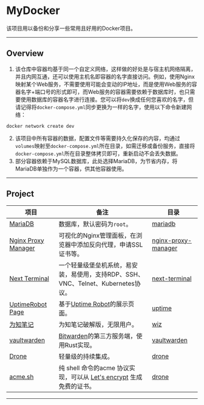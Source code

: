 # MyDocker
该项目用以备份和分享一些常用且好用的Docker项目。

---



## Overview

1. 该仓库中容器均基于同一个自定义网络，这样做的好处是与宿主机网络隔离，并且内网互通，还可以使用主机名即容器的名字直接访问。例如，使用Nginx映射某个Web服务，不需要使用可能会变动的IP地址，而是使用Web服务的容器名字+端口号的形式即可，而Web服务的容器需要依赖于数据库时，也只需要使用数据库的容器名字进行连接。您可以将`dev`换成任何您喜欢的名字，但请记得将`docker-compose.yml`同步更换为一样的名字，使用以下命令新建网络：

```shell
docker network create dev
```

2. 该项目中所有容器的数据，配置文件等需要持久化保存的内容，均通过`volumes`映射至`docker-compose.yml`所在目录，如需迁移或备份服务，直接将`docker-compose.yml`所在目录整体拷贝即可，重新启动不会丢失数据。
3. 部分容器依赖于MySQL数据库，此处选择MariaDB，为节省内存，将MariaDB单独作为一个容器，供其他容器使用。

---



## Project

| 项目                                                          | 备注                                                                                            | 目录                                                                                       |
|---------------------------------------------------------------|-------------------------------------------------------------------------------------------------|--------------------------------------------------------------------------------------------|
| [MariaDB](https://mariadb.org/)                               | 数据库，默认密码为`root`。                                                                      | [mariadb](https://github.com/viticis/mydocker/tree/master/mariadb)                         |
| [Nginx Proxy Manager](https://nginxproxymanager.com/)         | 可视化的Nginx管理面板，在浏览器中添加反向代理，申请SSL证书等。                                  | [nginx-proxy-manager](https://github.com/viticis/mydocker/tree/master/nginx-proxy-manager) |
| [Next Terminal](https://next-terminal.typesafe.cn/)           | 一个轻量级堡垒机系统，易安装，易使用，支持RDP、SSH、VNC、Telnet、Kubernetes协议。               | [next-terminal](https://github.com/viticis/mydocker/tree/master/next-terminal)             |
| [UptimeRobot Page](https://github.com/giuem/uptimerobot-page) | 基于[Uptime Robot](https://uptimerobot.com/)的展示页面。                                        | [uptime](https://github.com/viticis/mydocker/tree/master/uptime)                           |
| [为知笔记](https://www.wiz.cn/zh-cn/docker)                   | 为知笔记破解版，无限用户。                                                                      | [wiz](https://github.com/viticis/mydocker/tree/master/wiz)                                 |
| [vaultwarden](https://github.com/dani-garcia/vaultwarden)     | [Bitwarden](https://bitwarden.com/)的第三方服务端，使用Rust实现。                               | [vaultwarden](https://github.com/viticis/mydocker/tree/master/vaultwarden)                 |
| [Drone](https://www.drone.io/)                                | 轻量级的持续集成。                                                                              | [drone](https://github.com/viticis/mydocker/tree/master/drone)                             |
| [acme.sh](https://github.com/acmesh-official/acme.sh)         | 纯 shell 命令的acme 协议实现，可以从 [Let's encrypt](https://letsencrypt.org/) 生成免费的证书。 | [drone](https://github.com/viticis/mydocker/tree/master/acme.sh)                           |



---

